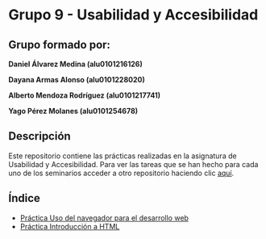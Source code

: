 # Grupo 9 - Usabilidad y Accesibilidad

## Grupo formado por:

**Daniel Álvarez Medina (alu0101216126)**

**Dayana Armas Alonso (alu0101228020)**

**Alberto Mendoza Rodríguez (alu0101217741)**

**Yago Pérez Molanes (alu0101254678)**

## Descripción

Este repositorio contiene las prácticas realizadas en la asignatura de Usabilidad y Accesibilidad. Para ver las tareas que se han hecho para cada uno de los seminarios acceder a otro repositorio haciendo clic [aquí](https://github.com/alu0101217741/UyA-Seminarios.git).

## Índice

* [Práctica Uso del navegador para el desarrollo web](https://github.com/alu0101217741/UyA-Practicas/tree/main/Uso%20del%20navegador%20para%20el%20desarrollo%20web)
* [Práctica Introducción a HTML](https://github.com/alu0101217741/UyA-Practicas/blob/main/Introducci%C3%B3n%20a%20HTML/index.html)
